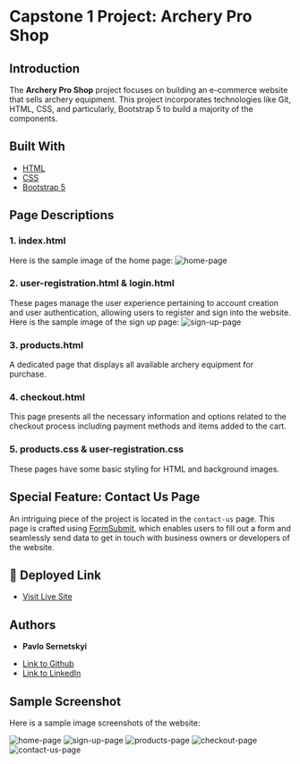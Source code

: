 # Capstone 1 Project: Archery Pro Shop 

## Introduction
The **Archery Pro Shop** project focuses on building an e-commerce website that sells archery equipment. This project incorporates technologies like Git, HTML, CSS, and particularly, Bootstrap 5 to build a majority of the components.

## Built With
* [HTML](https://developer.mozilla.org/en-US/docs/Web/HTML)
* [CSS](https://developer.mozilla.org/en-US/docs/Web/CSS)
* [Bootstrap 5](https://getbootstrap.com/)

## Page Descriptions

### 1. index.html 
Here is the sample image of the home page:
![home-page](https://github.com/PavloSernetskyi/Capstone1/assets/74708976/b657ced2-e505-4bbb-82c9-f5ae1cfcf2d2)

### 2. user-registration.html & login.html 
These pages manage the user experience pertaining to account creation and user authentication, allowing users to register and sign into the website.
Here is the sample image of the sign up page:
![sign-up-page](https://github.com/PavloSernetskyi/Capstone1/assets/74708976/0a2fc703-ea12-4691-a218-3590af2af2f9)
### 3. products.html 
A dedicated page that displays all available archery equipment for purchase.

### 4. checkout.html 
This page presents all the necessary information and options related to the checkout process including payment methods and items added to the cart.

### 5. products.css & user-registration.css
These pages have some basic styling for HTML and background images.

## Special Feature: Contact Us Page
An intriguing piece of the project is located in the `contact-us` page. This page is crafted using [FormSubmit](https://formsubmit.co/), which enables users to fill out a form and seamlessly send data to get in touch with business owners or developers of the website.

## 🚀 Deployed Link
* [Visit Live Site](https://archerywebsite.pavlosernetskyi.repl.co)

## Authors

* **Pavlo Sernetskyi** 
- [Link to Github](https://github.com/PavloSernetskyi)
- [Link to LinkedIn](https://www.linkedin.com/in/pavlo-sernetskyi)

## Sample Screenshot
Here is a sample image screenshots of the website:

![home-page](https://github.com/PavloSernetskyi/Capstone1/assets/74708976/b657ced2-e505-4bbb-82c9-f5ae1cfcf2d2)
![sign-up-page](https://github.com/PavloSernetskyi/Capstone1/assets/74708976/0a2fc703-ea12-4691-a218-3590af2af2f9)
![products-page](https://github.com/PavloSernetskyi/Capstone1/assets/74708976/0b57fbd8-5009-4697-9f95-c1437706d472)
![checkout-page](https://github.com/PavloSernetskyi/Capstone1/assets/74708976/c5159ab3-c014-4f39-8191-127a2890ef97)
![contact-us-page](https://github.com/PavloSernetskyi/Capstone1/assets/74708976/eb5dc0b2-df79-446e-8c02-9db0dc845e2f)

